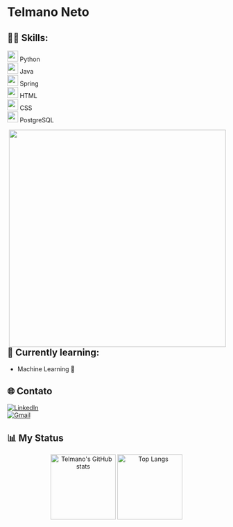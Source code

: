 # Telmano Neto

## 👨‍💻 Skills:
<img src="https://cdn.jsdelivr.net/gh/devicons/devicon/icons/python/python-original.svg" width="25"/> Python  
<img src="https://cdn.jsdelivr.net/gh/devicons/devicon/icons/java/java-original.svg" width="25"/> Java  
<img src="https://cdn.jsdelivr.net/gh/devicons/devicon/icons/spring/spring-original.svg" width="25"/> Spring  
<img src="https://cdn.jsdelivr.net/gh/devicons/devicon/icons/html5/html5-original.svg" width="25"/> HTML  
<img src="https://cdn.jsdelivr.net/gh/devicons/devicon/icons/css3/css3-original.svg" width="25"/> CSS  
<img src="https://cdn.jsdelivr.net/gh/devicons/devicon/icons/postgresql/postgresql-original.svg" width="25"/> PostgreSQL  

<img src="https://raw.githubusercontent.com/MicaelliMedeiros/micaellimedeiros/master/image/computer-illustration.png" min-width="500px" max-width="500px" width="500px" align="right">


## 📘 Currently learning:
- Machine Learning 🤖

## 🌐 Contato

[![LinkedIn](https://img.shields.io/badge/CONECTE--SE-555555?style=for-the-badge&logo=linkedin&logoColor=white&label=LINKEDIN&labelColor=0077B5)](https://www.linkedin.com/in/telmano-leite-japiassú-neto-867205284)
<br>
[![Gmail](https://img.shields.io/badge/ME_ENVIE_UM_EMAIL-555555?style=for-the-badge&logo=gmail&logoColor=white&label=GMAIL&labelColor=D14836)](mailto:telmano.leite.japiassu.neto@ccc.ufcg.edu.br)

## 📊 My Status

<p align="center">
  <img height="150" src="https://github-readme-stats.vercel.app/api?username=telmano-neto&show_icons=true&theme=radical" alt="Telmano's GitHub stats" />
  <img height="150" src="https://github-readme-stats.vercel.app/api/top-langs/?username=telmano-neto&layout=compact&langs_count=6&theme=radical" alt="Top Langs" />
</p>
